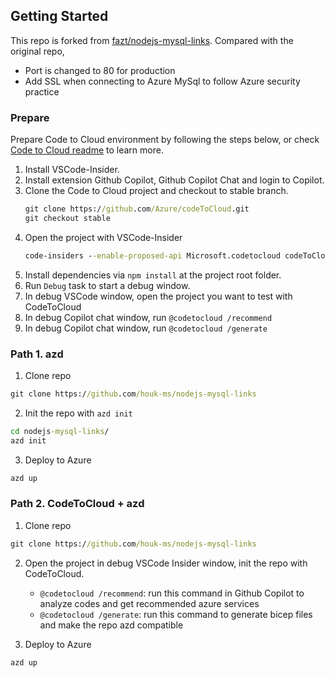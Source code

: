 ## Getting Started

This repo is forked from [fazt/nodejs-mysql-links](https://github.com/fazt/nodejs-mysql-links). Compared with the original repo,

- Port is changed to 80 for production
- Add SSL when connecting to Azure MySql to follow Azure security practice

### Prepare

Prepare Code to Cloud environment by following the steps below, or check [Code to Cloud readme](https://github.com/Azure/codeToCloud) to learn more.

1. Install VSCode-Insider.
2. Install extension Github Copilot, Github Copilot Chat and login to Copilot.
3. Clone the Code to Cloud project and checkout to stable branch.
   ```cmd
   git clone https://github.com/Azure/codeToCloud.git
   git checkout stable
   ```
4. Open the project with VSCode-Insider
   ```cmd
   code-insiders --enable-proposed-api Microsoft.codetocloud codeToCloud/
   ```
5. Install dependencies via `npm install` at the project root folder.
6. Run `Debug` task to start a debug window.
7. In debug VSCode window, open the project you want to test with CodeToCloud
8. In debug Copilot chat window, run `@codetocloud /recommend`
9. In debug Copilot chat window, run `@codetocloud /generate`

### Path 1. azd

1. Clone repo

```cmd
git clone https://github.com/houk-ms/nodejs-mysql-links
```

2. Init the repo with `azd init`

```cmd
cd nodejs-mysql-links/
azd init
```

3. Deploy to Azure

```cmd
azd up
```

### Path 2. CodeToCloud + azd

1. Clone repo

```cmd
git clone https://github.com/houk-ms/nodejs-mysql-links
```

2. Open the project in debug VSCode Insider window, init the repo with CodeToCloud.

   * `@codetocloud /recommend`: run this command in Github Copilot to analyze codes and get recommended azure services
   * `@codetocloud /generate`: run this command to generate bicep files and make the repo azd compatible
3. Deploy to Azure

```cmd
azd up
```
